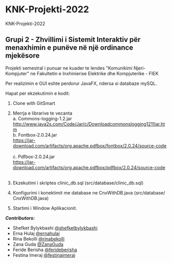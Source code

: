 # KNK-Projekti-2022
KNK-Projekti-2022
## Grupi 2 - Zhvillimi i Sistemit Interaktiv për menaxhimin e punëve në një ordinance mjekësore &nbsp;

Projekti semestral i punuar ne kuader te lendes "Komunikimi Njeri-Kompjuter" ne Fakultetin e Inxhinierise Elektrike dhe Kompjuterike - FIEK <br/>

Per realizimin e GUI eshte perdorur JavaFX, ndersa si databaze mySQL. <br/>

Hapat per ekzekutimin e kodit: &nbsp;
1.	Clone with GitSmart &nbsp;<br/>
2.	Merrja e librarive te vecanta &nbsp;<br/>
  a. Commons-logging-1.2.jar &nbsp; <br/>
       http://www.java2s.com/Code/Jar/c/Downloadcommonslogging1211jar.htm &nbsp;<br/>
  b. Fontbox-2.0.24.jar  &nbsp;<br/>
       https://jar-download.com/artifacts/org.apache.pdfbox/fontbox/2.0.24/source-code &nbsp;<br/>
  c. Pdfbox-2.0.24.jar  &nbsp;<br/>
       https://jar-download.com/artifacts/org.apache.pdfbox/pdfbox/2.0.24/source-code &nbsp;&nbsp;<br/>

3.	Ekzekutimi i skriptes clinic_db.sql (src/database/clinic_db.sql) &nbsp;<br/>
4.	Konfigurimi i konektimit me database ne CnxWithDB.java (src/database/ CnxWithDB.java) &nbsp;<br/>
5.  Startimi i Window Aplikacionit. &nbsp;<br/>


***Contributors:*** <br/>
<ul>
  <li>Shefket Bylykbashi <a href="https://www.github.com/shefketbylykbashi">@shefketbylykbashi</a></li>
  <li>Erna Hulaj <a href="https://www.github.com/ernahulaj">@ernahulaj</a></li>
  <li>Rina Bekolli <a href="https://www.github.com/rinabekolli">@rinabekolli</a></li>
  <li>Zana Guda <a href="https://www.github.com/ZanaGuda">@ZanaGuda</a></li>
  <li>Feride Berisha <a href="https://www.github.com/ferideberisha">@ferideberisha</a></li>
  <li>Festina Imeraj <a href="https://www.github.com/festinaimeraj">@festinaimeraj</a></li>
</ul>


